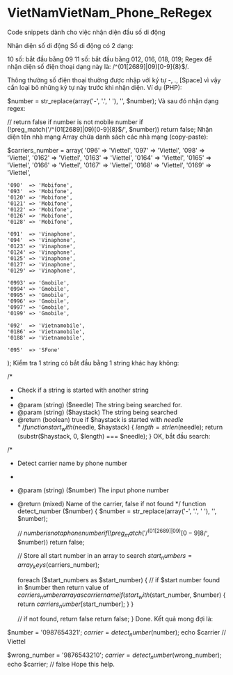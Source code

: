 # VietNamVietNam_Phone_ReRegex
Code snippets dành cho việc nhận diện đầu số di động

Nhận diện số di động
Số di động có 2 dạng:

10 số: bắt đầu bằng 09
11 số: bắt đầu bằng 012, 016, 018, 019;
Regex để nhận diện số điện thoại dạng này là: /^(01[2689]|09)[0-9]{8}$/.

Thông thường số điện thoại thường được nhập với ký tự -, ., [Space] vì vậy cần loại bỏ những ký tự này trước khi nhận diện. Ví dụ (PHP):

$number = str_replace(array('-', '.', ' '), '', $number);
Và sau đó nhận dạng regex:

// return false if number is not mobile number
if (!preg_match('/^(01[2689]|09)[0-9]{8}$/', $number)) return false;
Nhận diện tên nhà mạng
Array chứa danh sách các nhà mạng (copy-paste):

$carriers_number = array(
    '096'  => 'Viettel',
    '097'  => 'Viettel',
    '098'  => 'Viettel',
    '0162' => 'Viettel',
    '0163' => 'Viettel',
    '0164' => 'Viettel',
    '0165' => 'Viettel',
    '0166' => 'Viettel',
    '0167' => 'Viettel',
    '0168' => 'Viettel',
    '0169' => 'Viettel',

    '090'  => 'Mobifone',
    '093'  => 'Mobifone',
    '0120' => 'Mobifone',
    '0121' => 'Mobifone',
    '0122' => 'Mobifone',
    '0126' => 'Mobifone',
    '0128' => 'Mobifone',

    '091'  => 'Vinaphone',
    '094'  => 'Vinaphone',
    '0123' => 'Vinaphone',
    '0124' => 'Vinaphone',
    '0125' => 'Vinaphone',
    '0127' => 'Vinaphone',
    '0129' => 'Vinaphone',

    '0993' => 'Gmobile',
    '0994' => 'Gmobile',
    '0995' => 'Gmobile',
    '0996' => 'Gmobile',
    '0997' => 'Gmobile',
    '0199' => 'Gmobile',

    '092'  => 'Vietnamobile',
    '0186' => 'Vietnamobile',
    '0188' => 'Vietnamobile',

    '095'  => 'SFone'
);
Kiểm tra 1 string có bắt đầu bằng 1 string khác hay không:

/*
 * Check if a string is started with another string
 *
 * @param (string) ($needle) The string being searched for.
 * @param (string) ($haystack) The string being searched
 * @return (boolean) true if $haystack is started with $needle
 */
function start_with($needle, $haystack) {
    $length = strlen($needle);
    return (substr($haystack, 0, $length) === $needle);
}
OK, bắt đầu search:

/*
 * Detect carrier name by phone number
 *
 * @param (string) ($number) The input phone number
 * @return (mixed) Name of the carrier, false if not found
 */
function detect_number ($number) {
    $number = str_replace(array('-', '.', ' '), '', $number);

    // $number is not a phone number
    if (!preg_match('/^(01[2689]|09)[0-9]{8}$/', $number)) return false;

    // Store all start number in an array to search
    $start_numbers = array_keys($carriers_number);

    foreach ($start_numbers as $start_number) {
        // if $start number found in $number then return value of $carriers_number array as carrier name
        if (start_with($start_number, $number) {
            return $carriers_number[$start_number];
        }
    }

    // if not found, return false
    return false;
}
Done. Kết quả mong đợi là:

$number = '0987654321';
$carrier = detect_number($number);
echo $carrier // Viettel

$wrong_number = '9876543210';
$carrier = detect_number($wrong_number);
echo $carrier; // false
Hope this help.
